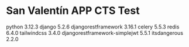 # San Valentín APP CTS Test

python 3.12.3
django 5.2.6
djangorestframework 3.16.1
celery 5.5.3
redis 6.4.0
tailwindcss 3.4.0
djangorestframework-simplejwt 5.5.1
itsdangerous 2.2.0
